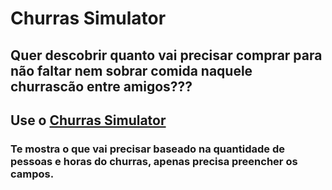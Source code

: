 # Churras Simulator

## Quer descobrir quanto vai precisar comprar para não faltar nem sobrar comida naquele churrascão entre amigos???
## Use o <a href="https://arthurcorona.github.io/churras-simulator/">Churras Simulator</a>

### Te mostra o que vai precisar baseado na quantidade de pessoas e horas do churras, apenas precisa preencher os campos.

